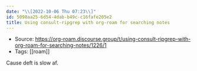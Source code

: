 ```yaml
---
date: "\\[2022-10-06 Thu 07:23\\]"
id: 5098aa25-6d54-4dab-b49c-c16fafe205e2
title: Using consult-ripgrep with org-roam for searching notes
---
```


- Source: <https://org-roam.discourse.group/t/using-consult-ripgrep-with-org-roam-for-searching-notes/1226/1>
- Tags: [[roam]]

Cause deft is slow af.
